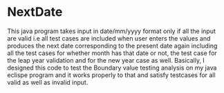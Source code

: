# NextDate
This java program takes input in date/mm/yyyy format only if all the input are valid i.e all test cases are included when user enters the values and produces the next date corresponding to the present date again including all the test cases for whether month has that date or not, the test case for the leap year validation and for the new year case as well.
Basically, I designed this code to test the Boundary value testing analysis on my java eclispe program  and it works properly to that and satisfy testcases for all valid as well as invalid input.
